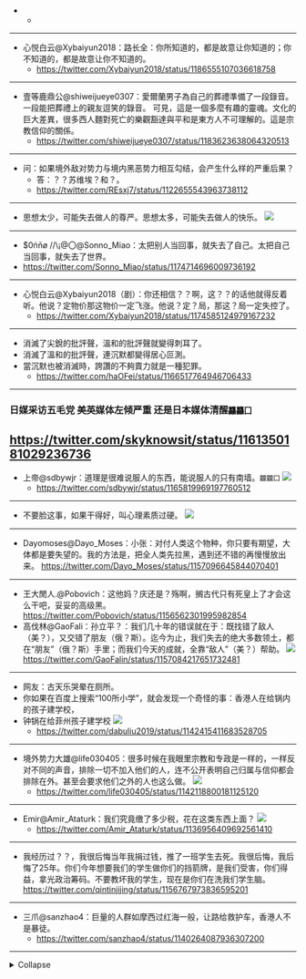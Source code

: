 -
  -
---
- 心悦白云@Xybaiyun2018：路长全：你所知道的，都是故意让你知道的；你不知道的，都是故意让你不知道的。
  - https://twitter.com/Xybaiyun2018/status/1186555107036618758
---
- 壹等鹿鼎公@shiweijueye0307：愛爾蘭男子為自己的葬禮準備了一段錄音。一段能把葬禮上的親友逗笑的錄音。
可見，這是一個多麼有趣的靈魂。文化的巨大差異，很多西人麵對死亡的樂觀豁達與平和是東方人不可理解的。這是宗教信仰的關係。
  - https://twitter.com/shiweijueye0307/status/1183623638064320513
---
- 问：如果境外敌对势力与境内黑恶势力相互勾结，会产生什么样的严重后果？
  - 答：？？苏维埃？和？。
  - https://twitter.com/REsxj7/status/1122655543963738112
---
- 思想太少，可能失去做人的尊严。思想太多，可能失去做人的快乐。
![](https://pbs.twimg.com/media/EA2mcLYVAAAqFGR?format=jpg)
---
- $0ńñø /\/\¡@〇@Sonno_Miao：太把别人当回事，就失去了自己。太把自己当回事，就失去了世界。
- https://twitter.com/Sonno_Miao/status/1174714696009736192
---
- 心悦白云@Xybaiyun2018（剧）：你还相信？？啊，这？？的话他就得反着听。他说？定物价那这物价一定飞涨。他说？定？局，那这？局一定失控了。
  - https://twitter.com/Xybaiyun2018/status/1174585124979167232
---
- 消滅了尖銳的批評聲，溫和的批評聲就變得刺耳了。
- 消滅了溫和的批評聲，連沉默都變得居心叵測。
- 當沉默也被消滅時，誇讚的不夠賣力就是一種犯罪。
  - https://twitter.com/haOFei/status/1166517764946706433
---
### 日媒采访五毛党 美英媒体左倾严重 还是日本媒体清醒`龘龘囗`
https://twitter.com/skyknowsit/status/1161350181029236736
---
- 上帝@sdbywjr：道理是很难说服人的东西，能说服人的只有南墙。`龖龖囗`
![](https://pbs.twimg.com/media/EC3TEVwXsAErJYP?format=jpg&name=900x900)
  - https://twitter.com/sdbywjr/status/1165819969197760512
---
- 不要脸这事，如果干得好，叫心理素质过硬。
![](https://pbs.twimg.com/media/EBwRiTDUwAApitz?format=jpg&name=medium)
---
- Dayomoses@Dayo_Moses：小张：对付人类这个物种，你只要有期望，大体都是要失望的。我的方法是，把全人类先拉黑，遇到还不错的再慢慢放出来。
https://twitter.com/Dayo_Moses/status/1157096645844070401
---
- 王大閒人.@Pobovich：这他妈？庆还是？殇啊，搁古代只有死皇上了才会这么干吧，妥妥的高级黑。
https://twitter.com/Pobovich/status/1156562301995982854
- 高伐林@GaoFali：孙立平？：我们几十年的错误就在于：既找错了敌人（美？），又交错了朋友（俄？斯）。迄今为止，我们失去的绝大多数领土，都在“朋友”（俄？斯）手里；而我们今天的成就，全靠“敌人”（美？）帮助。
![](https://pbs.twimg.com/media/EA7MNAwVAAASakK?format=jpg)
https://twitter.com/GaoFalin/status/1157084217651732481
---
- 网友：古天乐哭晕在厕所。
- 你如果在百度上搜索“100所小学”，就会发现一个奇怪的事：香港人在给锅内的孩子建学校，
- 钟锅在给菲州孩子建学校
![](https://pbs.twimg.com/media/D9qsvx8U0AAkRPZ.jpg)
  - https://twitter.com/dabuliu2019/status/1142415411683528705
---
- 境外势力大雄@life030405：很多时候在我眼里宗教和专政是一样的，一样反对不同的声音，排除一切不加入他们的人，连不公开表明自己归属与信仰都会排除在外。甚至会要求他们之外的人也这么做。
![](https://pbs.twimg.com/media/D9me_rZX4AMqzmU.jpg)
  - https://twitter.com/life030405/status/1142118800181125120
---
- Emir@Amir_Ataturk：我们究竟缴了多少税，花在这类东西上面？
![](https://pbs.twimg.com/media/D8dHxgsVsAIZ__0.jpg)
  - https://twitter.com/Amir_Ataturk/status/1136956409692561410
---
- 我经历过？？，我很后悔当年我捐过钱，推了一班学生去死。我很后悔，我后悔了25年。你们今年想要我们的学生做你们的挡箭牌，是我们受害，你们得益，拿光政治筹码。不要教坏我的学生，现在是你们在洗我们学生脑。
https://twitter.com/qintinjijing/status/1156767973836595201
---
- 三爪@sanzhao4：巨量的人群如摩西过红海一般，让路给救护车，香港人不是暴徒。
  - https://twitter.com/sanzhao4/status/1140264087936307200
---
<details>
<summary>Collapse</summary>
https://twitter.com/COOOTV/status/1143160743455416320
<img src="https://pbs.twimg.com/media/D91ShqyVAAA-pfO.png"  alt="极简大叔@COOOTV" />
https://twitter.com/Suyutong/status/1142060580448165889
<img src="https://pbs.twimg.com/media/D9lqCpUW4AEDaxU.jpg"  alt="Suyutong@Suyutong" />
</details>
